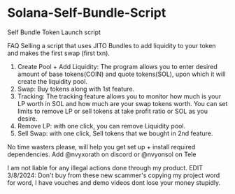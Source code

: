 # Solana-Self-Bundle-Script
Self Bundle Token Launch script

FAQ
Selling a script that uses JITO Bundles to add liquidity to your token and makes the first swap (first txn).
1. Create Pool + Add Liquidity: The program allows you to enter desired amount of base tokens(COIN) and quote tokens(SOL), upon which it will create the liquidity pool.
2. Swap: Buy tokens along with 1st feature.
3. Tracking: The tracking feature allows you to monitor how much is your LP worth in SOL and how much are your swap tokens worth. You can set limits to remove LP or sell  tokens at take profit ratio or SOL as you desire.
4. Remove LP: with one click, you can remove Liquidity pool.
5. Sell Swap: with one click, Sell tokens that we bought in 2nd feature.

No time wasters please, will help you get set up + install required dependencies.
Add @nvyxorath on discord or @nvyonsol on Tele

I am not liable for any illegal actions done through my product.
EDIT 3/8/2024: Don't buy from these new scammer's copying my project word for word, I have vouches and demo videos dont lose your money stupidly.
